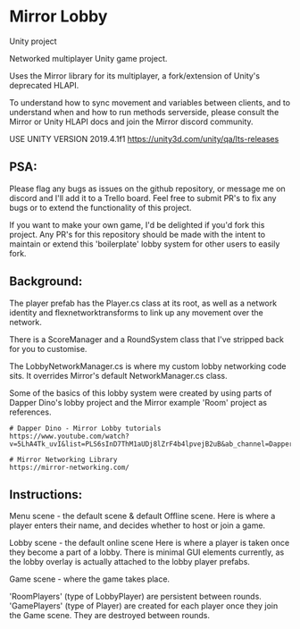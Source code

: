 # Mirror Lobby
Unity project

Networked multiplayer Unity game project.

Uses the Mirror library for its multiplayer, a fork/extension of Unity's deprecated HLAPI.

To understand how to sync movement and variables between clients, and to understand when and how to run methods serverside, please consult the Mirror or Unity HLAPI docs and join the Mirror discord community.

USE UNITY VERSION 2019.4.1f1
https://unity3d.com/unity/qa/lts-releases

## PSA:

Please flag any bugs as issues on the github repository, or message me on discord and I'll add it to a Trello board. Feel free to submit PR's to fix any bugs or to extend the functionality of this project.

If you want to make your own game, I'd be delighted if you'd fork this project. Any PR's for this repository should be made with the intent to maintain or extend this 'boilerplate' lobby system for other users to easily fork.

## Background:

The player prefab has the Player.cs class at its root, as well as a network identity and flexnetworktransforms to link up any movement over the network.

There is a ScoreManager and a RoundSystem class that I've stripped back for you to customise.

The LobbyNetworkManager.cs is where my custom lobby networking code sits. It overrides Mirror's default NetworkManager.cs class. 

Some of the basics of this lobby system were created by using parts of Dapper Dino's lobby project and the Mirror example 'Room' project as references.

```
# Dapper Dino - Mirror Lobby tutorials
https://www.youtube.com/watch?v=5LhA4Tk_uvI&list=PLS6sInD7ThM1aUDj8lZrF4b4lpvejB2uB&ab_channel=DapperDino

# Mirror Networking Library
https://mirror-networking.com/
```
## Instructions:

Menu scene - the default scene & default Offline scene. 
Here is where a player enters their name, and decides whether to host or join a game.

Lobby scene - the default online scene
Here is where a player is taken once they become a part of a lobby. There is minimal GUI elements currently, as the lobby overlay is actually attached to the lobby player prefabs.

Game scene - where the game takes place.

'RoomPlayers' (type of LobbyPlayer) are persistent between rounds.
'GamePlayers' (type of Player) are created for each player once they join the Game scene. They are destroyed between rounds.
